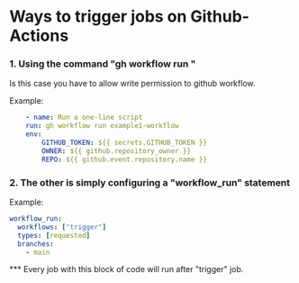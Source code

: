 # Ways to trigger jobs on Github-Actions

### 1. Using the command "gh workflow run <jobname>"

Is this case you have to allow write permission to github workflow.

Example:

```yaml
    - name: Run a one-line script
    run: gh workflow run example1-workflow
    env:
        GITHUB_TOKEN: ${{ secrets.GITHUB_TOKEN }}
        OWNER: ${{ github.repository_owner }}
        REPO: ${{ github.event.repository.name }}

```

### 2. The other is simply configuring a "workflow_run" statement

Example:

```yaml
workflow_run:
  workflows: ["trigger"]
  types: [requested]
  branches:
    - main
```

\*\*\* Every job with this block of code will run after "trigger" job.
